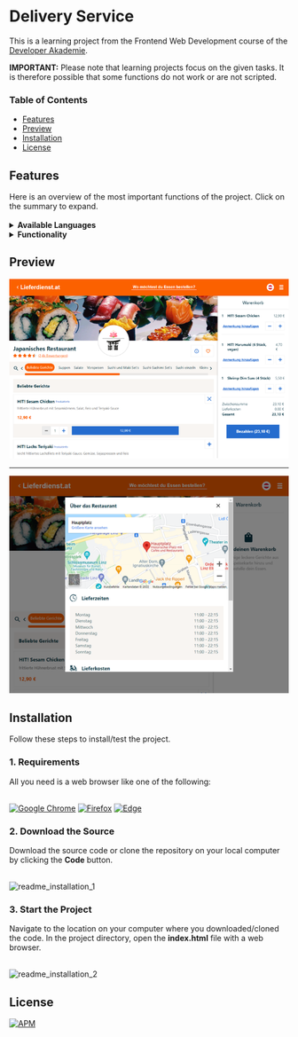 <h1>Delivery Service</h1>

This is a learning project from the Frontend Web Development course of the <a href="https://developerakademie.com/">Developer Akademie</a>. 

<b>IMPORTANT:</b> Please note that learning projects focus on the given tasks. It is therefore possible that some functions do not work or are not scripted.
<h3>Table of Contents</h3>

- <a href="#features">Features</a>
- <a href="#preview">Preview</a>
- <a href="#installation">Installation</a>
- <a href="#license">License</a>

<h2 id="features">Features</h2>
Here is an overview of the most important functions of the project. Click on the summary to expand.<br>

<br>
<details><summary><b>Available Languages</b></summary>
  
:heavy_check_mark: German <br>
  
</details>

<details><summary><b>Functionality</b></summary>
  
:heavy_check_mark: Login menu is displayed <br>
:heavy_check_mark: Country selection is displayed <br>
:heavy_check_mark: Restaurant information can be displayed <br>
:heavy_check_mark: The favorites button can be toggled <br>
:heavy_check_mark: Menu categories can be selected and scrolled <br>
:heavy_check_mark: Product information is displayed depending on the dish <br>
:heavy_check_mark: Add/remove dishes to cart or edit them <br>
:heavy_check_mark: Possibility to add comments to the dish in the shopping cart <br>
:heavy_check_mark: Dishes in cart will be stacked when added again <br>
:heavy_check_mark: The minimum order value is variable and the order can only be executed once it has been reached <br>
:heavy_check_mark: An order confirmation is displayed when you click on >Bezahlen< <br>
:heavy_check_mark: Responsive Webdesign <br>
  
</details>

<h2 id="preview">Preview</h2>

![This is an image](/img/preview/basket_preview.png)
  
  ---
  
![This is an image](/img/preview/info_preview.png)

<h2 id="installation">Installation</h2>
Follow these steps to install/test the project.

<h3 id="requirements">1. Requirements</h3>
All you need is a web browser like one of the following:
<br>
<br>

<a href="https://www.google.com/chrome/">![Google Chrome](https://img.shields.io/badge/Google%20Chrome-4285F4?style=for-the-badge&logo=GoogleChrome&logoColor=white)</a>
<a href="https://www.mozilla.org/en-US/firefox/new/">![Firefox](https://img.shields.io/badge/Firefox-FF7139?style=for-the-badge&logo=Firefox-Browser&logoColor=white)</a>
<a href="https://www.microsoft.com/en-US/edge">![Edge](https://img.shields.io/badge/Edge-0078D7?style=for-the-badge&logo=Microsoft-edge&logoColor=white)</a>

<h3>2. Download the Source</h3>
Download the source code or clone the repository on your local computer by clicking the <b>Code</b> button.
<br>
<br>

![readme_installation_1](https://user-images.githubusercontent.com/55922592/161735913-9de1b046-0a0c-448b-80fa-145ee904d8ab.png)

<h3>3. Start the Project</h3>
Navigate to the location on your computer where you downloaded/cloned the code. In the project directory, open the <b>index.html</b> file with a web browser.
<br>
<br>
  
![readme_installation_2](https://user-images.githubusercontent.com/55922592/161733187-a9ca556c-d21e-4f74-b96d-015082da85d5.png)

<h2 id="license">License</h2>

<a href="https://github.com/LukasVolgger/delivery-service/blob/main/LICENSE">![APM](https://img.shields.io/apm/l/vim-mode?label=License&style=for-the-badge)</a>
